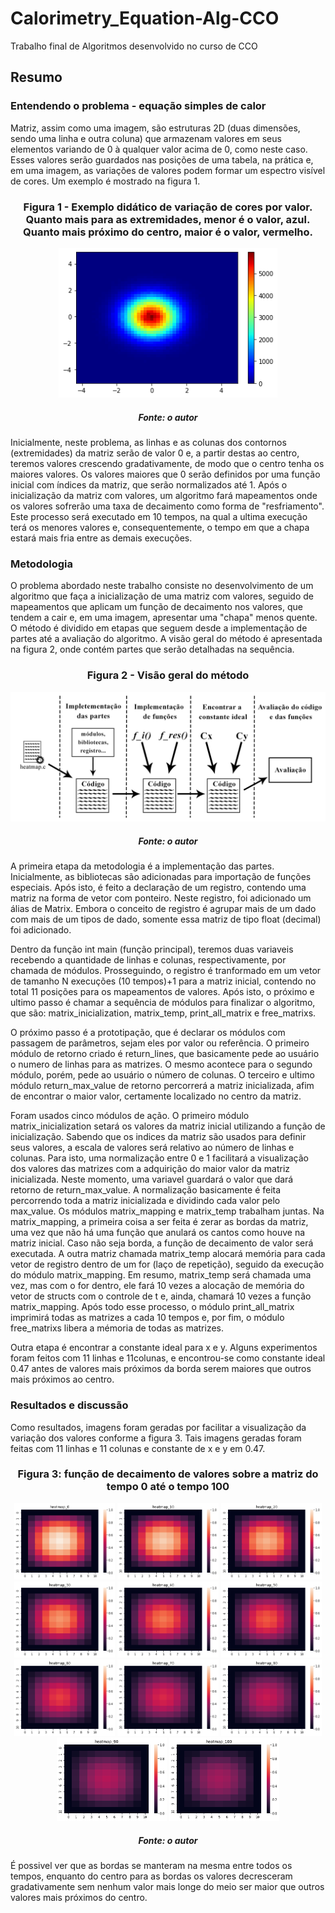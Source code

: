 # Calorimetry_Equation-Alg-CCO
Trabalho final de Algoritmos desenvolvido no curso de CCO
## Resumo
### Entendendo o problema - equação simples de calor
Matriz, assim como uma imagem, são estruturas 2D (duas dimensões, sendo uma linha e outra coluna) que armazenam valores em seus elementos variando de 0 à qualquer valor acima de 0, como neste caso.
Esses valores serão guardados nas posições de uma tabela, na prática e, em uma imagem, as variações de valores podem formar um espectro visível de cores. 
Um exemplo é mostrado na figura 1.

<div align="center">
    <h3>Figura 1 - Exemplo didático de variação de cores por valor. Quanto mais para as extremidades, menor é o valor, azul. Quanto mais próximo do centro, maior é o valor, vermelho.</h3>
    <img src ="img/heatmap.png" width="350px"></img>
    <h5>Fonte: o autor</h5>
</div>

Inicialmente, neste problema, as linhas e as colunas dos contornos (extremidades) da matriz serão de valor 0 e, a partir destas ao centro, teremos valores crescendo gradativamente, de modo que o centro tenha os maiores valores. Os valores maiores que 0 serão definidos por uma função inicial com índices da matriz, que serão normalizados até 1. 
Após o inicialização da matriz com valores, um algoritmo fará mapeamentos onde os valores sofrerão uma taxa de decaimento como forma de "resfriamento". Este processo será executado em 10 tempos, na qual a ultima execução terá os menores valores e, consequentemente, o tempo em que a chapa estará mais fria entre as demais execuções.       

### Metodologia

O problema abordado neste trabalho consiste no desenvolvimento de um algoritmo que faça a inicialização de uma matriz com valores, seguido de mapeamentos que aplicam um função de decaimento nos valores, que tendem a cair e, em uma imagem, apresentar uma "chapa" menos quente.
O método é dividido em etapas que seguem desde a implementação de partes até a avaliação do algoritmo. A visão geral do método é apresentada na figura 2, onde contém partes que serão detalhadas na sequência.  

<div align="center">
    <h3>Figura 2 - Visão geral do método</h3>
    <img src ="img/método.png" width="650px"></img>
    <h5>Fonte: o autor</h5>
</div>

A primeira etapa da metodologia é a implementação das partes. Inicialmente, as bibliotecas são adicionadas para importação de funções especiais.
Após isto, é feito a declaração de um registro, contendo uma matriz na forma de vetor com ponteiro. Neste registro, foi adicionado um álias de Matrix. Embora o conceito de registro é agrupar mais de um dado com mais de um tipos de dado, somente essa matriz de tipo float (decimal) foi adicionado.

Dentro da função int main (função principal), teremos duas variaveis recebendo a quantidade de linhas e colunas, respectivamente, por chamada de módulos. Prosseguindo, o registro é tranformado em um vetor de tamanho N execuções (10 tempos)+1 para a matriz inicial, contendo no total 11 posições para os mapeamentos de valores.
Após isto, o próximo e ultimo passo é chamar a sequência de módulos para finalizar o algoritmo, que são: matrix_inicialization, matrix_temp, print_all_matrix e free_matrixs.   

O próximo passo é a prototipação, que é declarar os módulos com passagem de parâmetros, sejam eles por valor ou referência.
O primeiro módulo de retorno criado é return_lines, que basicamente pede ao usuário o numero de linhas para as matrizes. O mesmo acontece para o segundo módulo, porém, pede ao usuário o número de colunas. O terceiro e ultimo módulo return_max_value de retorno percorrerá a matriz inicializada, afim de encontrar o maior valor, certamente localizado no centro da matriz.

Foram usados cinco módulos de ação. O primeiro módulo matrix_inicialization setará os valores da matriz inicial utilizando a função de inicialização. Sabendo que os indices da matriz são usados para definir seus valores, a escala de valores será relativo ao número de linhas e colunas. Para isto, uma normalização entre 0 e 1 facilitará a visualização dos valores das matrizes com a adquirição do maior valor da matriz inicializada. Neste momento, uma variavel guardará o valor que dará retorno de return_max_value. A normalização basicamente é feita percorrendo toda a matriz inicializada e dividindo cada valor pelo max_value.
Os módulos matrix_mapping e matrix_temp trabalham juntas. Na matrix_mapping, a primeira coisa a ser feita é zerar as bordas da matriz, uma vez que não há uma função que anulará os cantos como houve na matriz inicial. Caso não seja borda, a função de decaimento de valor será executada.
A outra matriz chamada matrix_temp alocará memória para cada vetor de registro dentro de um for (laço de repetição), seguido da execução do módulo matrix_mapping. Em resumo, matrix_temp será chamada uma vez, mas com o for dentro, ele fará 10 vezes a alocação de memória do vetor de structs com o controle de t e, ainda, chamará 10 vezes a função matrix_mapping.
Após todo esse processo, o módulo print_all_matrix imprimirá todas as matrizes a cada 10 tempos e, por fim, o módulo free_matrixs libera a mémoria de todas as matrizes.

Outra etapa é encontrar a constante ideal para x e y. Alguns experimentos foram feitos com 11 linhas e 11colunas, e encontrou-se como constante ideal 0.47 antes de valores mais próximos da borda serem maiores que outros mais próximos ao centro.

### Resultados e discussão
Como resultados, imagens foram geradas por facilitar a visualização da variação dos valores conforme a figura 3. Tais imagens geradas foram feitas com 11 linhas e 11 colunas e constante de x e y em 0.47. 

<div width="100%" align="center">
    <h3>Figura 3: função de decaimento de valores sobre a matriz do tempo 0 até o tempo 100</h3>
    <div width="100%" align="center">
        <img src="img/heatmaps/heatmap_0.png" width="32%">
        <img src="img/heatmaps/heatmap_10.png" width="32%">
        <img src="img/heatmaps/heatmap_20.png" width="32%">
    </div>   
    <div width="100%" align="center">
        <img src="img/heatmaps/heatmap_30.png" width="32%">
        <img src="img/heatmaps/heatmap_40.png" width="32%">
        <img src="img/heatmaps/heatmap_50.png" width="32%">
    </div> 
    <div width="100%" align="center">
        <img src="img/heatmaps/heatmap_60.png" width="32%">
        <img src="img/heatmaps/heatmap_70.png" width="32%">
        <img src="img/heatmaps/heatmap_80.png" width="32%">
    </div> 
    <div width="100%" align="center">
        <img src="img/heatmaps/heatmap_90.png" width="35%">
        <img src="img/heatmaps/heatmap_100.png" width="35%">
    </div> 
    <h5>Fonte: o autor</h5>
</div>

É possivel ver que as bordas se manteram na mesma entre todos os tempos, enquanto do centro para as bordas os valores decresceram gradativamente sem nenhum valor mais longe do meio ser maior que outros valores mais próximos do centro.   
